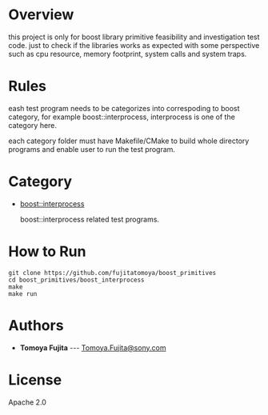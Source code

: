 # Overview

this project is only for boost library primitive feasibility and investigation test code.
just to check if the libraries works as expected with some perspective such as cpu resource, memory footprint, system calls and system traps.

# Rules

eash test program needs to be categorizes into correspoding to boost category, for example boost::interprocess, interprocess is one of the category here.

each category folder must have Makefile/CMake to build whole directory programs and enable user to run the test program.

# Category

- [boost::interprocess](./boost_interprocess)

  boost::interprocess related test programs.

# How to Run

```
git clone https://github.com/fujitatomoya/boost_primitives
cd boost_primitives/boost_interprocess
make
make run
```

# Authors

* **Tomoya Fujita** --- Tomoya.Fujita@sony.com

# License

Apache 2.0